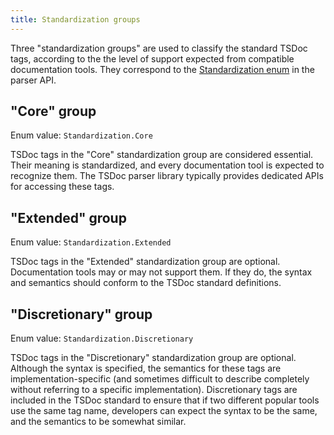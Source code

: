 ```yaml
---
title: Standardization groups
---
```


Three "standardization groups" are used to classify the standard TSDoc tags, according to the
the level of support expected from compatible documentation tools. They correspond to the
[Standardization enum](https://github.com/microsoft/tsdoc/blob/main/tsdoc/src/details/Standardization.ts)
in the parser API.

## "Core" group

Enum value: `Standardization.Core`

TSDoc tags in the "Core" standardization group are considered essential. Their meaning is standardized, and
every documentation tool is expected to recognize them. The TSDoc parser library typically provides dedicated
APIs for accessing these tags.

## "Extended" group

Enum value: `Standardization.Extended`

TSDoc tags in the "Extended" standardization group are optional. Documentation tools may or may not support them.
If they do, the syntax and semantics should conform to the TSDoc standard definitions.

## "Discretionary" group

Enum value: `Standardization.Discretionary`

TSDoc tags in the "Discretionary" standardization group are optional. Although the syntax is specified,
the semantics for these tags are implementation-specific (and sometimes difficult to describe completely without
referring to a specific implementation). Discretionary tags are included in the TSDoc standard to ensure that
if two different popular tools use the same tag name, developers can expect the syntax to be the same, and
the semantics to be somewhat similar.
